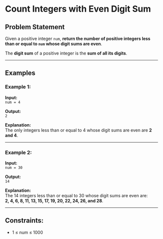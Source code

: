 # Count Integers with Even Digit Sum

## Problem Statement

Given a positive integer `num`, **return the number of positive integers less than or equal to `num` whose digit sums are even**.

The **digit sum** of a positive integer is the **sum of all its digits**.

---

## Examples

### Example 1:

**Input:**  
`num = 4`  

**Output:**  
`2`  

**Explanation:**  
The only integers less than or equal to 4 whose digit sums are even are **2 and 4**.

---

### Example 2:

**Input:**  
`num = 30`  

**Output:**  
`14`  

**Explanation:**  
The 14 integers less than or equal to 30 whose digit sums are even are:  
**2, 4, 6, 8, 11, 13, 15, 17, 19, 20, 22, 24, 26, and 28**.

---

## Constraints:

- 1 ≤ num ≤ 1000
